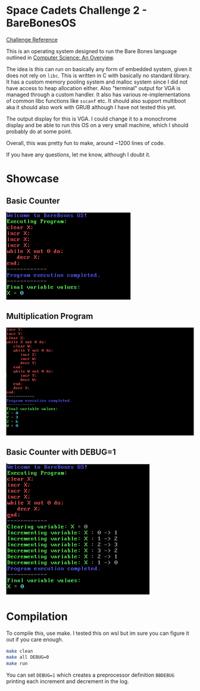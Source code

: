 # Space Cadets Challenge 2 - BareBonesOS

[Challenge Reference](https://secure.ecs.soton.ac.uk/student/wiki/w/COMP1202/Space_Cadets/SCChallengeBareBones)

This is an operating system designed to run the Bare Bones language outlined in [Computer Science: An Overview](http://www.amazon.co.uk/Computer-Science-Overview-Glenn-Brookshear/dp/0321544285/ref=sr_1_1?ie=UTF8&s=books&qid=1225741559&sr=8-1).

The idea is this can run on basically any form of embedded system, given it does not rely on `libc`. This is written in C with basically no standard library. It has a custom memory pooling system and malloc system since I did not have access to heap allocation either. Also "terminal" output for VGA is managed through a custom handler. It also has various re-implementations of common libc functions like `sscanf` etc. It should also support multiboot aka it should also work with GRUB although I have not tested this yet.

The output display for this is VGA. I could change it to a monochrome display and be able to run this OS on a very small machine, which I should probably do at some point.

Overall, this was pretty fun to make, around ~1200 lines of code.

If you have any questions, let me know, although I doubt it.

# Showcase

## Basic Counter

![Basic Counter](img/2.png)

## Multiplication Program

![Multiplication Program](img/1.png)

## Basic Counter with DEBUG=1

![Basic Counter / Debug](img/3.png)

# Compilation

To compile this, use make. I tested this on wsl but im sure you can figure it out if you care enough.

```bash
make clean
make all DEBUG=0
make run
```

You can set `DEBUG=1` which creates a preprocessor definition `BBDEBUG` printing each increment and decrement in the log.
